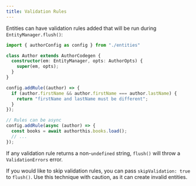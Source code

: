 ```yaml
---
title: Validation Rules
---
```


Entities can have validation rules added that will be run during `EntityManager.flush()`:

```typescript
import { authorConfig as config } from "./entities"

class Author extends AuthorCodegen {
  constructor(em: EntityManager, opts: AuthorOpts) {
    super(em, opts);
  }
}

config.addRule((author) => {
  if (author.firstName && author.firstName === author.lastName) {
    return "firstName and lastName must be different";
  }
});

// Rules can be async
config.addRule(async (author) => {
  const books = await authorthis.books.load();
  // ...
});
```

If any validation rule returns a non-`undefined` string, `flush()` will throw a `ValidationErrors` error.

If you would like to skip validation rules, you can pass `skipValidation: true` to `flush()`. Use this technique with caution, as it can create invalid entities.
